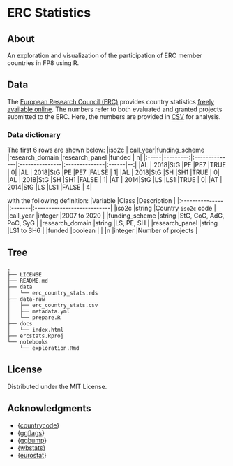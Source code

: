 # ERC Statistics

## About

An exploration and visualization of the participation of ERC member countries in FP8 using R.

## Data

The [European Research Council (ERC)](https://erc.europa.eu) provides country statistics [freely available online](https://erc.europa.eu/projects-figures/statistics).  The numbers refer to both evaluated and granted projects submitted to the ERC.  Here, the numbers are provided in [CSV](data-raw/erc_country_stats.csv) for analysis.

### Data dictionary

The first 6 rows are shown below:
|iso2c | call_year|funding_scheme |research_domain |research_panel |funded |  n|
|:-----|---------:|:--------------|:---------------|:--------------|:------|--:|
|AL    |      2018|StG            |PE              |PE7            |TRUE   |  0|
|AL    |      2018|StG            |PE              |PE7            |FALSE  |  1|
|AL    |      2018|StG            |SH              |SH1            |TRUE   |  0|
|AL    |      2018|StG            |SH              |SH1            |FALSE  |  1|
|AT    |      2014|StG            |LS              |LS1            |TRUE   |  0|
|AT    |      2014|StG            |LS              |LS1            |FALSE  |  4|

with the following definition:
|Variable        |Class   |Description                 |
|:---------------|:-------|:---------------------------|
|iso2c           |string  |Country `iso2c` code        |
|call_year       |integer |2007 to 2020                |
|funding_scheme  |string  |StG, CoG, AdG, PoC, SyG     |
|research_domain |string  |LS, PE, SH                  |
|research_panel  |string  |LS1 to SH6                  |
|funded          |boolean |                            |
|n               |integer |Number of projects          |

## Tree

```{bash}
.
├── LICENSE
├── README.md
├── data
│   └── erc_country_stats.rds
├── data-raw
│   ├── erc_country_stats.csv
│   ├── metadata.yml
│   └── prepare.R
├── docs
│   └── index.html
├── ercstats.Rproj
└── notebooks
    └── exploration.Rmd
```

## License

Distributed under the MIT License.

## Acknowledgments

- {[countrycode](https://github.com/vincentarelbundock/countrycode)}
- {[ggflags](https://github.com/rensa/ggflags)}
- {[ggbump](https://github.com/davidsjoberg/ggbump)}
- {[wbstats](https://github.com/nset-ornl/wbstats)}
- {[eurostat](https://github.com/rOpenGov/eurostat)}
